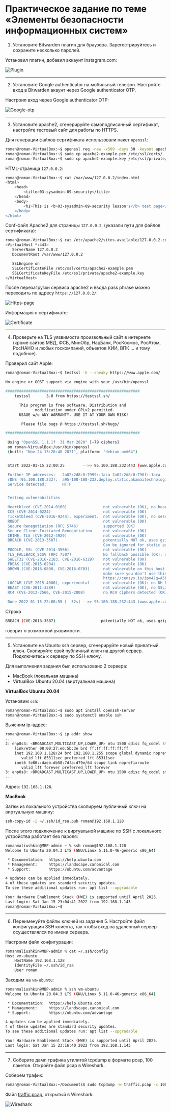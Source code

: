# Практическое задание по теме «Элементы безопасности информационных систем»

1. Установите Bitwarden плагин для браузера. Зарегестрируйтесь и сохраните несколько паролей.

Установил плагин, добавил аккаунт Instagram.com:

![Plugin](img/plugin.png)

---

2. Установите Google authenticator на мобильный телефон. Настройте вход в Bitwarden акаунт через Google authenticator OTP.

Настроил вход через Google authenticator OTP:

![Google-otp](img/google-otp.png)

---

3. Установите apache2, сгенерируйте самоподписанный сертификат, настройте тестовый сайт для работы по HTTPS.

Для генерации файлов сертификата использовали пакет `openssl`: 

```bash
roman@roman-VirtualBox:~$ openssl req -new -x509 -days 30 -keyout apache2-example.key -out sapache2-example.pem
roman@roman-VirtualBox:~$ sudo cp apache2-example.pem /etc/ssl/certs/
roman@roman-VirtualBox:~$ sudo cp apache2-example.key /etc/ssl/private/
```

HTML-страница `127.0.0.2`:

```bash
roman@roman-VirtualBox:~$ cat /var/www/127.0.0.2/index.html 
<html>
	<head>
		<title>03-sysadmin-09-security</title>
	</head>
	<body>
		<h1>This is <b>03-sysadmin-09-security lesson's</b> test page</h1>
	</body>
</html>
```

Conf-файл Apache2 для страницы `127.0.0.2`, (указали пути для файлов сертификата):

```bash
roman@roman-VirtualBox:~$ cat /etc/apache2/sites-available/127.0.0.2.conf 
<VirtualHost *:443>
   ServerName 127.0.0.2
   DocumentRoot /var/www/127.0.0.2

   SSLEngine on
   SSLCertificateFile /etc/ssl/certs/apache2-example.pem
   SSLCertificateKeyFile /etc/ssl/private/apache2-example.key
</VirtualHost>
```

После перезагрузки сервиса apache2 и ввода pass phrase можно переходить по адресу `https://127.0.0.2/`: 

![Https-page](img/https-page.png)

Информация о сертификате:

![Certificate](img/certificate.png)

---

4. Проверьте на TLS уязвимости произвольный сайт в интернете (кроме сайтов МВД, ФСБ, МинОбр, НацБанк, РосКосмос, РосАтом, РосНАНО и любых госкомпаний, объектов КИИ, ВПК ... и тому подобное).

Проверил сайт Apple:

```bash
roman@roman-VirtualBox:~$ testssl -U --sneaky https://www.apple.com/

No engine or GOST support via engine with your /usr/bin/openssl

###########################################################
    testssl       3.0 from https://testssl.sh/

      This program is free software. Distribution and
             modification under GPLv2 permitted.
      USAGE w/o ANY WARRANTY. USE IT AT YOUR OWN RISK!

       Please file bugs @ https://testssl.sh/bugs/

###########################################################

 Using "OpenSSL 1.1.1f  31 Mar 2020" [~79 ciphers]
 on roman-VirtualBox:/usr/bin/openssl
 (built: "Nov 24 13:20:48 2021", platform: "debian-amd64")


 Start 2022-01-15 22:00:25        -->> 95.100.188.232:443 (www.apple.com) <<--

 Further IP addresses:   2a02:2d8:0:7999::1aca 2a02:2d8:0:798f::1aca 
 rDNS (95.100.188.232):  a95-100-188-232.deploy.static.akamaitechnologies.com.
 Service detected:       HTTP


 Testing vulnerabilities 

 Heartbleed (CVE-2014-0160)                not vulnerable (OK), no heartbeat extension
 CCS (CVE-2014-0224)                       not vulnerable (OK)
 Ticketbleed (CVE-2016-9244), experiment.  not vulnerable (OK), no session tickets
 ROBOT                                     not vulnerable (OK)
 Secure Renegotiation (RFC 5746)           supported (OK)
 Secure Client-Initiated Renegotiation     not vulnerable (OK)
 CRIME, TLS (CVE-2012-4929)                not vulnerable (OK)
 BREACH (CVE-2013-3587)                    potentially NOT ok, uses gzip HTTP compression. - only supplied "/" tested
                                           Can be ignored for static pages or if no secrets in the page
 POODLE, SSL (CVE-2014-3566)               not vulnerable (OK)
 TLS_FALLBACK_SCSV (RFC 7507)              No fallback possible (OK), no protocol below TLS 1.2 offered
 SWEET32 (CVE-2016-2183, CVE-2016-6329)    not vulnerable (OK)
 FREAK (CVE-2015-0204)                     not vulnerable (OK)
 DROWN (CVE-2016-0800, CVE-2016-0703)      not vulnerable on this host and port (OK)
                                           make sure you don't use this certificate elsewhere with SSLv2 enabled services
                                           https://censys.io/ipv4?q=A5F17AFA5F0B3D7AD316BE87550327BC17B8F176CC83E81BD3D3FDB0E1DE3DA4 could help you to find out
 LOGJAM (CVE-2015-4000), experimental      not vulnerable (OK): no DH EXPORT ciphers, no DH key detected with <= TLS 1.2
 BEAST (CVE-2011-3389)                     not vulnerable (OK), no SSL3 or TLS1 LUCKY13 (CVE-2013-0169), experimental     potentially VULNERABLE, uses cipher block chaining (CBC) ciphers with TLS. Check patches
 RC4 (CVE-2013-2566, CVE-2015-2808)        no RC4 ciphers detected (OK)

 Done 2022-01-15 22:00:55 [  32s] -->> 95.100.188.232:443 (www.apple.com) <<--
```

Строка 

```bash
BREACH (CVE-2013-3587)                    potentially NOT ok, uses gzip HTTP compression. - only supplied "/" tested
```

говорит о возможной уязвимости.

---

5. Установите на Ubuntu ssh сервер, сгенерируйте новый приватный ключ. Скопируйте свой публичный ключ на другой сервер. Подключитесь к серверу по SSH-ключу.

Для выполнения задания был использовано 2 сервера:
- MacBook (локальная машина)
- VirtualBox Ubuntu 20.04 (виртуальная машина)

**VirtualBox Ubuntu 20.04**

Установим `ssh`:

```bash
roman@roman-VirtualBox:~$ sudo apt install openssh-server
roman@roman-VirtualBox:~$ sudo systemctl enable ssh
```

Выясним ip–адрес:

```bash
roman@roman-VirtualBox:~$ ip addr show
...
2: enp0s3: <BROADCAST,MULTICAST,UP,LOWER_UP> mtu 1500 qdisc fq_codel state UP group default qlen 1000
    link/ether 08:00:27:e6:5b:3e brd ff:ff:ff:ff:ff:ff
    inet 192.168.1.128/24 brd 192.168.1.255 scope global dynamic noprefixroute enp0s3
       valid_lft 85311sec preferred_lft 85311sec
    inet6 fe80::daeb:db58:7dfa:d79e/64 scope link noprefixroute 
       valid_lft forever preferred_lft forever
3: enp0s8: <BROADCAST,MULTICAST,UP,LOWER_UP> mtu 1500 qdisc fq_codel state UP group default qlen 1000
...
```

Адрес: `192.168.1.128`.

**MacBook**

Затем из локального устройства скопируем публичный ключ на виртуальную машину:

```bash
ssh-copy-id -i ~/.ssh/id_rsa.pub roman@192.168.1.128
```

После этого подключение к виртуальной машине по SSH с локального устройства работает без пароля:

```bash
romanmaliushkin@MBP-admin ~ % ssh roman@192.168.1.128
Welcome to Ubuntu 20.04.3 LTS (GNU/Linux 5.11.0-46-generic x86_64)

 * Documentation:  https://help.ubuntu.com
 * Management:     https://landscape.canonical.com
 * Support:        https://ubuntu.com/advantage

4 updates can be applied immediately.
4 of these updates are standard security updates.
To see these additional updates run: apt list --upgradable

Your Hardware Enablement Stack (HWE) is supported until April 2025.
Last login: Sat Jan 15 23:04:41 2022 from 192.168.1.143
roman@roman-VirtualBox:~$
```

--- 

6. Переименуйте файлы ключей из задания 5. Настройте файл конфигурации SSH клиента, так чтобы вход на удаленный сервер осуществлялся по имени сервера.

Настроим файл конфигурации:

```bash
romanmaliushkin@MBP-admin % cat ~/.ssh/config
Host vm-ubuntu
	HostName 192.168.1.128
	IdentityFile ~/.ssh/id_rsa
	User roman
```

Заходим на `vm-ubuntu`:

```bash
romanmaliushkin@MBP-admin % ssh vm-ubuntu
Welcome to Ubuntu 20.04.3 LTS (GNU/Linux 5.11.0-46-generic x86_64)

 * Documentation:  https://help.ubuntu.com
 * Management:     https://landscape.canonical.com
 * Support:        https://ubuntu.com/advantage

4 updates can be applied immediately.
4 of these updates are standard security updates.
To see these additional updates run: apt list --upgradable

Your Hardware Enablement Stack (HWE) is supported until April 2025.
Last login: Sat Jan 15 23:16:40 2022 from 192.168.1.143
```

---

7. Соберите дамп трафика утилитой tcpdump в формате pcap, 100 пакетов. Откройте файл pcap в Wireshark.

Соберём трафик:

```bash
roman@roman-VirtualBox:~/Documents$ sudo tcpdump -w traffic.pcap -c 100
```

Файл [traffic.pcap](traffic.pcap), открытый в Wireshark:

![Wireshark](img/wireshark.png)